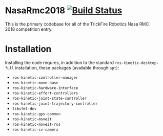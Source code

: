 # NasaRmc2018 [![Build Status](http://40.65.120.141:8080/job/Jenkins%20Build%20-%20NasaRmc2018/31/badge/icon)](http://40.65.120.141:8080/job/Jenkins%20Build%20-%20NasaRmc2018/31/)
This is the primary codebase for all of the TrickFire Robotics Nasa RMC 2018 competition entry.

# Installation
Installing the code requres, in addition to the standard `ros-kinetic-desktop-full` installation, these packages (available through `apt`):
 * `ros-kinetic-controller-manager`
 * `ros-kinetic-move-base`
 * `ros-kinetic-hardware-interface`
 * `ros-kinetic-effort-controllers`
 * `ros-kinetic-joint-state-controller`
 * `ros-kinetic-joint-trajectory-controller`
 * `libsfml-dev`
 * `ros-kinetic-gps-common`
 * `ros-kinetic-moveit`
 * `ros-kinetic-moveit-ros`
 * `ros-kinetic-cv-camera`

